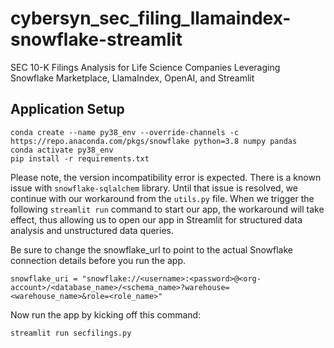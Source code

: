 # cybersyn_sec_filing_llamaindex-snowflake-streamlit
SEC 10-K Filings Analysis for Life Science Companies Leveraging Snowflake Marketplace, LlamaIndex, OpenAI, and Streamlit

## Application Setup

```
conda create --name py38_env --override-channels -c https://repo.anaconda.com/pkgs/snowflake python=3.8 numpy pandas
conda activate py38_env
pip install -r requirements.txt
```

Please note, the version incompatibility error is expected.  There is a known issue with ```snowflake-sqlalchem``` library.  Until that issue is resolved, we continue with our workaround from the ```utils.py``` file.  When we trigger the following ```streamlit run``` command to start our app, the workaround will take effect, thus allowing us to open our app in Streamlit for structured data analysis and unstructured data queries.

Be sure to change the snowflake_url to point to the actual Snowflake connection details before you run the app.
```
snowflake_uri = "snowflake://<username>:<password>@<org-account>/<database_name>/<schema_name>?warehouse=<warehouse_name>&role=<role_name>"
```

Now run the app by kicking off this command:
```
streamlit run secfilings.py
```

